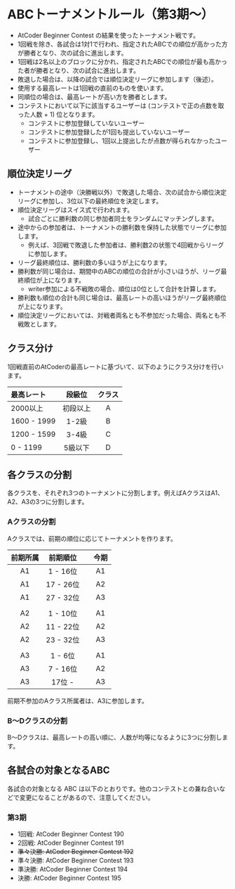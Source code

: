 # ABCトーナメントルール（第3期〜）

- AtCoder Beginner Contest の結果を使ったトーナメント戦です。
- 1回戦を除き、各試合は1対1で行われ、指定されたABCでの順位が高かった方が勝者となり、次の試合に進出します。
- 1回戦は2名以上のブロックに分かれ、指定されたABCでの順位が最も高かった者が勝者となり、次の試合に進出します。
- 敗退した場合は、以降の試合では順位決定リーグに参加します（後述）。
- 使用する最高レートは1回戦の直前のものを使います。
- 同順位の場合は、最高レートが高い方を勝者とします。
- コンテストにおいて以下に該当するユーザーは (コンテストで正の点数を取った人数 + 1) 位となります。
  - コンテストに参加登録していないユーザー
  - コンテストに参加登録したが1回も提出していないユーザー
  - コンテストに参加登録し、1回以上提出したが点数が得られなかったユーザー

## 順位決定リーグ

- トーナメントの途中（決勝戦以外）で敗退した場合、次の試合から順位決定リーグに参加し、3位以下の最終順位を決定します。
- 順位決定リーグはスイス式で行われます。
  - 試合ごとに勝利数の同じ参加者同士をランダムにマッチングします。
- 途中からの参加者は、トーナメントの勝利数を保持した状態でリーグに参加します。
  - 例えば、3回戦で敗退した参加者は、勝利数2の状態で4回戦からリーグに参加します。
- リーグ最終順位は、勝利数の多いほうが上になります。
- 勝利数が同じ場合は、期間中のABCの順位の合計が小さいほうが、リーグ最終順位が上になります。
  - writer参加による不戦敗の場合、順位は0位として合計を計算します。
- 勝利数も順位の合計も同じ場合は、最高レートの高いほうがリーグ最終順位が上になります。
- 順位決定リーグにおいては、対戦者両名とも不参加だった場合、両名とも不戦敗とします。

## クラス分け

1回戦直前のAtCoderの最高レートに基づいて、以下のようにクラス分けを行います。

|最高レート|段級位|クラス|
|:---|:---:|:---:|
|2000以上|初段以上|A|
|1600 - 1999|1-2級|B|
|1200 - 1599|3-4級|C|
|0 - 1199|5級以下|D|

## 各クラスの分割

各クラスを、それぞれ3つのトーナメントに分割します。例えばAクラスはA1、A2、A3の3つに分割します。

### Aクラスの分割

Aクラスでは、前期の順位に応じてトーナメントを作ります。

|前期所属|前期順位||今期|
|:----:|:----:|:-----:|:-----:|
|A1| 1 - 16位||A1|
|A1|17 - 26位||A2|
|A1|27 - 32位||A3|
|||||
|A2| 1 - 10位||A1|
|A2|11 - 22位||A2|
|A2|23 - 32位||A3|
|||||
|A3|1 - 6位||A1|
|A3|7 - 16位||A2|
|A3|17位 - ||A3|

前期不参加のAクラス所属者は、A3に参加します。

### B〜Dクラスの分割

B〜Dクラスは、最高レートの高い順に、人数が均等になるように3つに分割します。

## 各試合の対象となるABC

各試合の対象となる ABC は以下のとおりです。他のコンテストとの兼ね合いなどで変更になることがあるので、注意してください。 

### 第3期
- 1回戦: AtCoder Beginner Contest 190
- 2回戦: AtCoder Beginner Contest 191
- ~~準々決勝: AtCoder Beginner Contest 192~~
- 準々決勝: AtCoder Beginner Contest 193
- 準決勝: AtCoder Beginner Contest 194
- 決勝: AtCoder Beginner Contest 195
